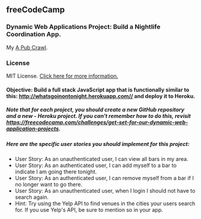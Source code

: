 ## freeCodeCamp

### Dynamic Web Applications Project: Build a Nightlife Coordination App.

My [A Pub Crawl](https://a-pub-crawler.herokuapp.com/ "A Pub Crawl").

### License

MIT License. [Click here for more information.](LICENSE.md)

#### Objective: Build a full stack JavaScript app that is functionally similar to this: http://whatsgoinontonight.herokuapp.com// and deploy it to Heroku.

##### Note that for each project, you should create a new GitHub repository and a new - Heroku project. If you can't remember how to do this, revisit https://freecodecamp.com/challenges/get-set-for-our-dynamic-web-application-projects.

##### Here are the specific user stories you should implement for this project:
- User Story: As an unauthenticated user, I can view all bars in my area.
- User Story: As an authenticated user, I can add myself to a bar to indicate I am going there tonight.
- User Story: As an authenticated user, I can remove myself from a bar if I no longer want to go there.
- User Story: As an unauthenticated user, when I login I should not have to search again.
- Hint: Try using the Yelp API to find venues in the cities your users search for. If you use Yelp's API, be sure to mention so in your app.
